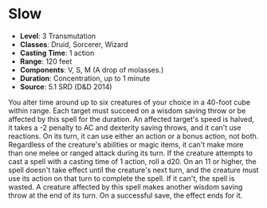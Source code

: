# Slow

- **Level**: 3 Transmutation
- **Classes**: Druid, Sorcerer, Wizard
- **Casting Time**: 1 action
- **Range**: 120 feet
- **Components**: V, S, M (A drop of molasses.)
- **Duration**: Concentration, up to 1 minute
- **Source**: 5.1 SRD (D&D 2014)

You alter time around up to six creatures of your choice in a 40-foot cube within range. Each target must succeed on a wisdom saving throw or be affected by this spell for the duration. An affected target's speed is halved, it takes a -2 penalty to AC and dexterity saving throws, and it can't use reactions. On its turn, it can use either an action or a bonus action, not both. Regardless of the creature's abilities or magic items, it can't make more than one melee or ranged attack during its turn. If the creature attempts to cast a spell with a casting time of 1 action, roll a d20. On an 11 or higher, the spell doesn't take effect until the creature's next turn, and the creature must use its action on that turn to complete the spell. If it can't, the spell is wasted. A creature affected by this spell makes another wisdom saving throw at the end of its turn. On a successful save, the effect ends for it.

